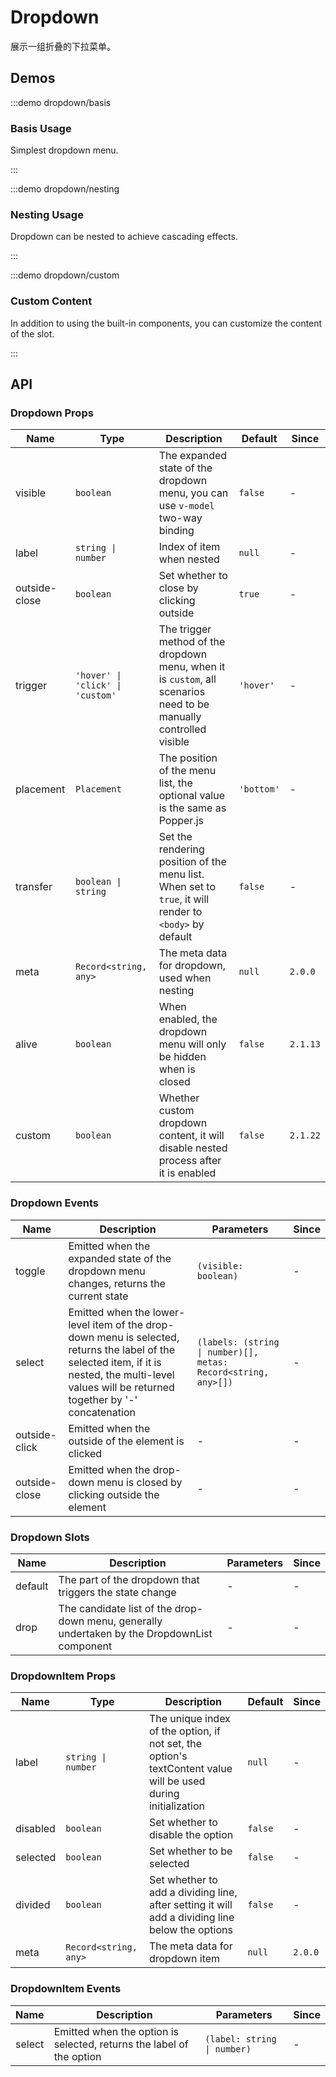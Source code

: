 # Dropdown

展示一组折叠的下拉菜单。

## Demos

:::demo dropdown/basis

### Basis Usage

Simplest dropdown menu.

:::

:::demo dropdown/nesting

### Nesting Usage

Dropdown can be nested to achieve cascading effects.

:::

:::demo dropdown/custom

### Custom Content

In addition to using the built-in components, you can customize the content of the slot.

:::

## API

### Dropdown Props

| Name          | Type                             | Description                                                                                                        | Default    | Since    |
| ------------- | -------------------------------- | ------------------------------------------------------------------------------------------------------------------ | ---------- | -------- |
| visible       | `boolean`                        | The expanded state of the dropdown menu, you can use `v-model` two-way binding                                     | `false`    | -        |
| label         | `string \| number`               | Index of item when nested                                                                                          | `null`     | -        |
| outside-close | `boolean`                        | Set whether to close by clicking outside                                                                           | `true`     | -        |
| trigger       | `'hover' \| 'click' \| 'custom'` | The trigger method of the dropdown menu, when it is `custom`, all scenarios need to be manually controlled visible | `'hover'`  | -        |
| placement     | `Placement`                      | The position of the menu list, the optional value is the same as Popper.js                                         | `'bottom'` | -        |
| transfer      | `boolean \| string`              | Set the rendering position of the menu list. When set to `true`, it will render to `<body>` by default             | `false`    | -        |
| meta          | `Record<string, any>`            | The meta data for dropdown, used when nesting                                                                      | `null`     | `2.0.0`  |
| alive         | `boolean`                        | When enabled, the dropdown menu will only be hidden when is closed                                                 | `false`    | `2.1.13` |
| custom        | `boolean`                        | Whether custom dropdown content, it will disable nested process after it is enabled                                | `false`    | `2.1.22` |

### Dropdown Events

| Name          | Description                                                                                                                                                                                         | Parameters                                                     | Since |
| ------------- | --------------------------------------------------------------------------------------------------------------------------------------------------------------------------------------------------- | -------------------------------------------------------------- | ----- |
| toggle        | Emitted when the expanded state of the dropdown menu changes, returns the current state                                                                                                             | `(visible: boolean)`                                           | -     |
| select        | Emitted when the lower-level item of the drop-down menu is selected, returns the label of the selected item, if it is nested, the multi-level values will be returned together by '-' concatenation | `(labels: (string \| number)[], metas: Record<string, any>[])` | -     |
| outside-click | Emitted when the outside of the element is clicked                                                                                                                                                  | -                                                              | -     |
| outside-close | Emitted when the drop-down menu is closed by clicking outside the element                                                                                                                           | -                                                              | -     |

### Dropdown Slots

| Name    | Description                                                                                  | Parameters | Since |
| ------- | -------------------------------------------------------------------------------------------- | ---------- | ----- |
| default | The part of the dropdown that triggers the state change                                      | -          | -     |
| drop    | The candidate list of the drop-down menu, generally undertaken by the DropdownList component | -          | -     |

### DropdownItem Props

| Name     | Type                  | Description                                                                                                   | Default | Since   |
| -------- | --------------------- | ------------------------------------------------------------------------------------------------------------- | ------- | ------- |
| label    | `string \| number`    | The unique index of the option, if not set, the option's textContent value will be used during initialization | `null`  | -       |
| disabled | `boolean`             | Set whether to disable the option                                                                             | `false` | -       |
| selected | `boolean`             | Set whether to be selected                                                                                    | `false` | -       |
| divided  | `boolean`             | Set whether to add a dividing line, after setting it will add a dividing line below the options               | `false` | -       |
| meta     | `Record<string, any>` | The meta data for dropdown item                                                                               | `null`  | `2.0.0` |

### DropdownItem Events

| Name   | Description                                                          | Parameters                  | Since |
| ------ | -------------------------------------------------------------------- | --------------------------- | ----- |
| select | Emitted when the option is selected, returns the label of the option | `(label: string \| number)` | -     |
